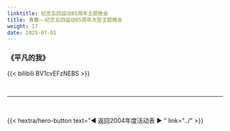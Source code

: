 ```yaml
---
linktitle: 纪念五四运动85周年主题晚会
title: 青春——纪念五四运动85周年大型主题晚会
weight: 17
date: 2025-07-01
---
```



### 《平凡的我》

{{< bilibili BV1cvEFzNEBS >}}

<br>
<hr>
<br>


{{< hextra/hero-button text="◀ 返回2004年度活动表 ▶ " link="../" >}}